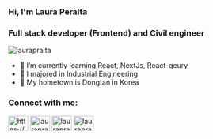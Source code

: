 <h3 align="left">Hi, I'm Laura Peralta</h3>
<h3 align="left">Full stack developer (Frontend) and Civil engineer</h3>



<p><img align="center" src="https://github-readme-stats.vercel.app/api/top-langs?username=laurapralta&show_icons=true&locale=en&layout=compact" alt="laurapralta" /></p>


- 🌱 I’m currently learning React, NextJs, React-qeury
- 🥇 I majored in Industrial Engineering
- 🚅 My hometown is Dongtan in Korea



<h3 align="left">Connect with me:</h3>
<p align="left">
<a href="https://linkedin.com/in/https://www.linkedin.com/in/laurapralta/" target="blank"><img align="center" src="https://raw.githubusercontent.com/rahuldkjain/github-profile-readme-generator/master/src/images/icons/Social/linked-in-alt.svg" alt="https://www.linkedin.com/in/laurapralta/" height="30" width="40" /></a>
<a href="https://www.behance.net/laurapralta" target="blank"><img align="center" src="https://raw.githubusercontent.com/rahuldkjain/github-profile-readme-generator/master/src/images/icons/Social/behance.svg" alt="laurapralta" height="30" width="40" /></a>
<a href="https://instagram.com/laurapralta" target="blank"><img align="center" src="https://raw.githubusercontent.com/rahuldkjain/github-profile-readme-generator/master/src/images/icons/Social/instagram.svg" alt="laurapralta" height="30" width="40" /></a>
<a href="https://twitter.com/laurapralta" target="blank"><img align="center" src="https://raw.githubusercontent.com/rahuldkjain/github-profile-readme-generator/master/src/images/icons/Social/twitter.svg" alt="laurapralta" height="30" width="40" /></a>
</p>



